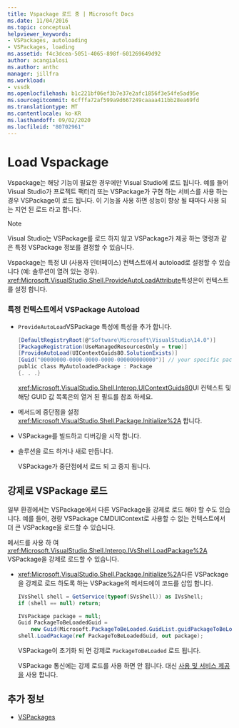 ```yaml
---
title: Vspackage 로드 중 | Microsoft Docs
ms.date: 11/04/2016
ms.topic: conceptual
helpviewer_keywords:
- VSPackages, autoloading
- VSPackages, loading
ms.assetid: f4c3dcea-5051-4065-898f-601269649d92
author: acangialosi
ms.author: anthc
manager: jillfra
ms.workload:
- vssdk
ms.openlocfilehash: b1c221bf06ef3b7e37e2afc1856f3e54fe5ad95e
ms.sourcegitcommit: 6cfffa72af599a9d667249caaaa411bb28ea69fd
ms.translationtype: MT
ms.contentlocale: ko-KR
ms.lasthandoff: 09/02/2020
ms.locfileid: "80702961"
---
```

# <a name="load-vspackages"></a>Load Vspackage
Vspackage는 해당 기능이 필요한 경우에만 Visual Studio에 로드 됩니다. 예를 들어 Visual Studio가 프로젝트 팩터리 또는 VSPackage가 구현 하는 서비스를 사용 하는 경우 VSPackage이 로드 됩니다. 이 기능을 사용 하면 성능이 향상 될 때마다 사용 되는 지연 된 로드 라고 합니다.

> [!NOTE]
> Visual Studio는 VSPackage를 로드 하지 않고 VSPackage가 제공 하는 명령과 같은 특정 VSPackage 정보를 결정할 수 있습니다.

 Vspackage는 특정 UI (사용자 인터페이스) 컨텍스트에서 autoload로 설정할 수 있습니다 (예: 솔루션이 열려 있는 경우). <xref:Microsoft.VisualStudio.Shell.ProvideAutoLoadAttribute>특성은이 컨텍스트를 설정 합니다.

### <a name="autoload-a-vspackage-in-a-specific-context"></a>특정 컨텍스트에서 VSPackage Autoload

- `ProvideAutoLoad`VSPackage 특성에 특성을 추가 합니다.

    ```csharp
    [DefaultRegistryRoot(@"Software\Microsoft\VisualStudio\14.0")]
    [PackageRegistration(UseManagedResourcesOnly = true)]
    [ProvideAutoLoad(UIContextGuids80.SolutionExists)]
    [Guid("00000000-0000-0000-0000-000000000000")] // your specific package GUID
    public class MyAutoloadedPackage : Package
    {. . .}
    ```

     <xref:Microsoft.VisualStudio.Shell.Interop.UIContextGuids80>UI 컨텍스트 및 해당 GUID 값 목록은의 열거 된 필드를 참조 하세요.

- 메서드에 중단점을 설정 <xref:Microsoft.VisualStudio.Shell.Package.Initialize%2A> 합니다.

- VSPackage를 빌드하고 디버깅을 시작 합니다.

- 솔루션을 로드 하거나 새로 만듭니다.

     VSPackage가 중단점에서 로드 되 고 중지 됩니다.

## <a name="force-a-vspackage-to-load"></a>강제로 VSPackage 로드
 일부 환경에서는 VSPackage에서 다른 VSPackage을 강제로 로드 해야 할 수도 있습니다. 예를 들어, 경량 VSPackage CMDUIContext로 사용할 수 없는 컨텍스트에서 더 큰 VSPackage을 로드할 수 있습니다.

 메서드를 사용 하 여 <xref:Microsoft.VisualStudio.Shell.Interop.IVsShell.LoadPackage%2A> VSPackage을 강제로 로드할 수 있습니다.

- <xref:Microsoft.VisualStudio.Shell.Package.Initialize%2A>다른 VSPackage을 강제로 로드 하도록 하는 VSPackage의 메서드에이 코드를 삽입 합니다.

    ```csharp
    IVsShell shell = GetService(typeof(SVsShell)) as IVsShell;
    if (shell == null) return;

    IVsPackage package = null;
    Guid PackageToBeLoadedGuid =
        new Guid(Microsoft.PackageToBeLoaded.GuidList.guidPackageToBeLoadedPkgString);
    shell.LoadPackage(ref PackageToBeLoadedGuid, out package);

    ```

     VSPackage이 초기화 되 면 강제로 `PackageToBeLoaded` 로드 됩니다.

     VSPackage 통신에는 강제 로드를 사용 하면 안 됩니다. 대신 [사용 및 서비스 제공을](../extensibility/using-and-providing-services.md) 사용 합니다.

## <a name="see-also"></a>추가 정보
- [VSPackages](../extensibility/internals/vspackages.md)
